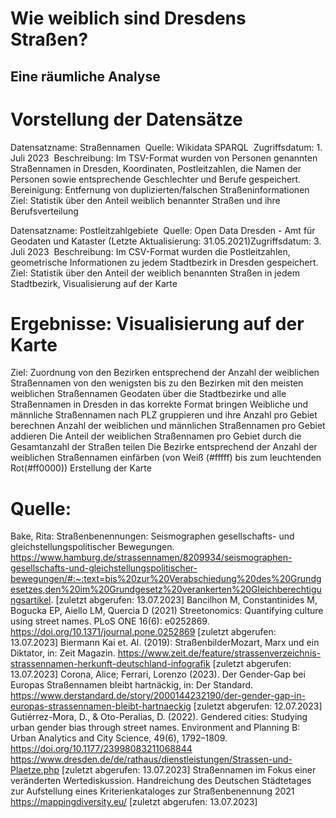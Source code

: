 # Wie weiblich sind Dresdens Straßen?  
## Eine räumliche Analyse 

# Vorstellung der Datensätze​ 
Datensatzname: Straßennamen​ 
Quelle: Wikidata SPARQL​ 
Zugriffsdatum: 1. Juli 2023​ 
Beschreibung: Im TSV-Format wurden von Personen genannten Straßennamen in Dresden, Koordinaten, Postleitzahlen, die Namen der Personen sowie entsprechende Geschlechter und Berufe gespeichert.​
Bereinigung: Entfernung von duplizierten/falschen Straßeninformationen​
Ziel: Statistik über den Anteil weiblich benannter Straßen und ihre Berufsverteilung​

Datensatzname: Postleitzahlgebiete​ 
Quelle: Open Data Dresden - Amt für Geodaten und Kataster (Letzte Aktualisierung: 31.05.2021)​
Zugriffsdatum: 3. Juli 2023 
Beschreibung: Im CSV-Format wurden die Postleitzahlen, geometrische Informationen zu jedem Stadtbezirk in Dresden gespeichert.​
Ziel: Statistik über den Anteil der weiblich benannten Straßen in jedem Stadtbezirk, Visualisierung auf der Karte​


# Ergebnisse: Visualisierung auf der Karte​ 
Ziel: Zuordnung von den Bezirken entsprechend der Anzahl der weiblichen Straßennamen von den wenigsten bis zu den Bezirken mit den meisten weiblichen Straßennamen​
Geodaten über die Stadtbezirke und alle Straßennamen  in Dresden in das korrekte Format bringen​
Weibliche und männliche Straßennamen nach PLZ gruppieren und ihre Anzahl pro Gebiet berechnen​
Anzahl der weiblichen und männlichen Straßennamen pro Gebiet addieren​
Die Anteil der weiblichen Straßennamen pro Gebiet durch die Gesamtanzahl der Straßen teilen​
Die Bezirke entsprechend der Anzahl der weiblichen Straßennamen einfärben (von Weiß (#fffff) bis zum leuchtenden Rot(#ff0000))​
Erstellung der Karte

# Quelle:
Bake, Rita: Straßenbenennungen: Seismographen gesellschafts- und gleichstellungspolitischer Bewegungen. https://www.hamburg.de/strassennamen/8209934/seismographen-gesellschafts-und-gleichstellungspolitischer-bewegungen/#:~:text=bis%20zur%20Verabschiedung%20des%20Grundgesetzes,den%20im%20Grundgesetz%20verankerten%20Gleichberechtigungsartikel. [zuletzt abgerufen: 13.07.2023]​
Bancilhon M, Constantinides M, Bogucka EP, Aiello LM, Quercia D (2021) Streetonomics: Quantifying culture using street names. PLoS ONE 16(6): e0252869. https://doi.org/10.1371/journal.pone.0252869 [zuletzt abgerufen: 13.07.2023]​
Biermann Kai et. Al. (2019): StraßenbilderMozart, Marx und ein Diktator, in: Zeit Magazin. https://www.zeit.de/feature/strassenverzeichnis-strassennamen-herkunft-deutschland-infografik  [zuletzt abgerufen: 13.07.2023]​
Corona, Alice; Ferrari, Lorenzo (2023). Der Gender-Gap bei Europas Straßennamen bleibt hartnäckig, in: Der Standard. https://www.derstandard.de/story/2000144232190/der-gender-gap-in-europas-strassennamen-bleibt-hartnaeckig [zuletzt abgerufen: 12.07.2023]​
Gutiérrez-Mora, D., & Oto-Peralías, D. (2022). Gendered cities: Studying urban gender bias through street names. Environment and Planning B: Urban Analytics and City Science, 49(6), 1792–1809. https://doi.org/10.1177/23998083211068844​
https://www.dresden.de/de/rathaus/dienstleistungen/Strassen-und-Plaetze.php [zuletzt abgerufen: 13.07.2023]​
Straßennamen im Fokus einer veränderten Wertediskussion. Handreichung des Deutschen Städtetages zur Aufstellung eines Kriterienkataloges zur Straßenbenennung 2021 ​
https://mappingdiversity.eu/ [zuletzt abgerufen: 13.07.2023]
